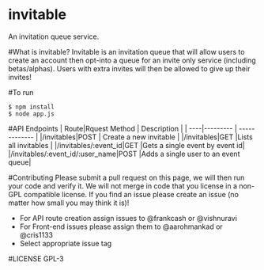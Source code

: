 invitable
=========
An invitation queue service.

#What is invitable?
Invitable is an invitation queue that will allow users to create an account then opt-into a queue for an invite only service (including betas/alphas).
Users with extra invites will then be allowed to give up their invites!  

#To run
```
$ npm install
$ node app.js
```
#API Endpoints
| Route|Rquest Method  | Description |
| ----|--------- | ------------- |
|/invitables|POST | Create a new invitable |
|/invitables|GET |Lists all invitables |
|/invitables/:event_id|GET |Gets a single event by event id|
|/invitables/:event_id/:user_name|POST |Adds a single user to an event queue|



#Contributing
Please submit a pull request on this page, we will then run your code and verify it.  We will not merge in code that you license in a non-GPL compatible license.
If you find an issue please create an issue (no matter how small you may think it is)!  
- For API route creation assign issues to @frankcash or @vishnuravi
- For Front-end issues please assign them to @aarohmankad or @cris1133
- Select appropriate issue tag

#LICENSE
GPL-3
